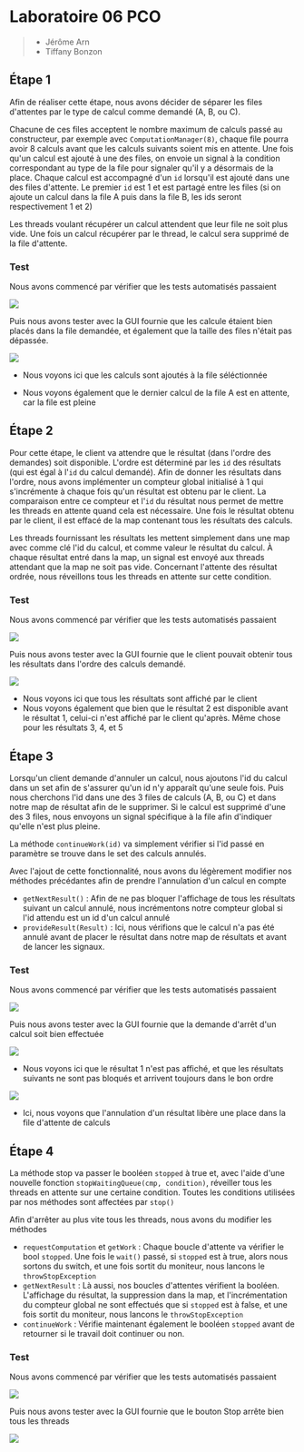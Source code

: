 # Laboratoire 06 PCO

> - Jérôme Arn 
>- Tiffany Bonzon

## Étape 1

Afin de réaliser cette étape, nous avons décider de séparer les files d'attentes par le type de calcul comme demandé (A, B, ou C). 

Chacune de ces files acceptent le nombre maximum de calculs passé au constructeur, par exemple avec `ComputationManager(8)`, chaque file pourra avoir 8 calculs avant que les calculs suivants soient mis en attente. Une fois qu'un calcul est ajouté à une des files, on envoie un signal à la condition correspondant au type de la file pour signaler qu'il y a désormais de la place. Chaque calcul est accompagné d'un `id` lorsqu'il est ajouté dans une des files d'attente. Le premier `id` est 1 et est partagé entre les files (si on ajoute un calcul dans la file A puis dans la file B, les ids seront respectivement 1 et 2)

Les threads voulant récupérer un calcul attendent que leur file ne soit plus vide. Une fois un calcul récupérer par le thread, le calcul sera supprimé de la file d'attente.

### Test

Nous avons commencé par vérifier que les tests automatisés passaient 

![](./images/tests1.png)

Puis nous avons tester avec la GUI fournie que les calcule étaient bien placés dans la file demandée, et également que la taille des files n'était pas dépassée.

![](./images/etape1File.png)

- Nous voyons ici que les calculs sont ajoutés à la file séléctionnée

- Nous voyons également que le dernier calcul de la file A est en attente, car la file est pleine

## Étape 2 

Pour cette étape, le client va attendre que le résultat (dans l'ordre des demandes) soit disponible. L'ordre est déterminé par les `id` des résultats (qui est égal à l'`id` du calcul demandé). Afin de donner les résultats dans l'ordre, nous avons implémenter un compteur global initialisé à 1 qui s'incrémente à chaque fois qu'un résultat est obtenu par le client. La comparaison entre ce compteur et l'`id` du résultat nous permet de mettre les threads en attente quand cela est nécessaire. Une fois le résultat obtenu par le client, il est effacé de la map contenant tous les résultats des calculs.

Les threads fournissant les résultats les mettent simplement dans une map avec comme clé l'id du calcul, et comme valeur le résultat du calcul. À chaque résultat entré dans la map, un signal est envoyé aux threads attendant que la map ne soit pas vide. Concernant l'attente des résultat ordrée, nous réveillons tous les threads en attente sur cette condition.

### Test

Nous avons commencé par vérifier que les tests automatisés passaient 

![](./images/tests2.png)

Puis nous avons tester avec la GUI fournie que le client pouvait obtenir tous les résultats dans l'ordre des calculs demandé.

![](./images/etape2Ordre.png)

- Nous voyons ici que tous les résultats sont affiché par le client
- Nous voyons également que bien que le résultat 2 est disponible avant le résultat 1, celui-ci n'est affiché par le client qu'après. Même chose pour les résultats 3, 4, et 5

## Étape 3 

Lorsqu'un client demande d'annuler un calcul, nous ajoutons l'id du calcul dans un set afin de s'assurer qu'un id n'y apparaît qu'une seule fois. Puis nous cherchons l'id dans une des 3 files de calculs (A, B, ou C) et dans notre map de résultat afin de le supprimer. Si le calcul est supprimé d'une des 3 files, nous envoyons un signal spécifique à la file afin d'indiquer qu'elle n'est plus pleine.

La méthode `continueWork(id)` va simplement vérifier si l'id passé en paramètre se trouve dans le set des calculs annulés.

Avec l'ajout de cette fonctionnalité, nous avons du légèrement modifier nos méthodes précédantes afin de prendre l'annulation d'un calcul en compte

- `getNextResult()` : Afin de ne pas bloquer l'affichage de tous les résultats suivant un calcul annulé, nous incrémentons notre compteur global si l'id attendu est un id d'un calcul annulé
- `provideResult(Result)` : Ici, nous vérifions que le calcul n'a pas été annulé avant de placer le résultat dans notre map de résultats et avant de lancer les signaux.

### Test

Nous avons commencé par vérifier que les tests automatisés passaient 

![](./images/tests3.png)

Puis nous avons tester avec la GUI fournie que la demande d'arrêt d'un calcul soit bien effectuée

![](./images/etape3AbortRes.png)

- Nous voyons ici que le résultat 1 n'est pas affiché, et que les résultats suivants ne sont pas bloqués et arrivent toujours dans le bon ordre

![](./images/etape3AbortFile.png)

- Ici, nous voyons que l'annulation d'un résultat libère une place dans la file d'attente de calculs

## Étape 4 

La méthode stop va passer le booléen `stopped` à true et, avec l'aide d'une nouvelle fonction `stopWaitingQueue(cmp, condition)`, réveiller tous les threads en attente sur une certaine condition. Toutes les conditions utilisées par nos méthodes sont affectées par `stop()`

Afin d'arrêter au plus vite tous les threads, nous avons du modifier les méthodes

- `requestComputation` et `getWork` : Chaque boucle d'attente va vérifier le bool `stopped`. Une fois le `wait()` passé, si `stopped` est à true, alors nous sortons du switch, et une fois sortit du moniteur, nous lancons le `throwStopException`
- `getNextResult` : Là aussi, nos boucles d'attentes vérifient la booléen. L'affichage du résultat, la suppression dans la map, et l'incrémentation du compteur global ne sont effectués que si `stopped` est à false, et une fois sortit du moniteur, nous lancons le `throwStopException`
- `continueWork` : Vérifie maintenant également le booléen `stopped` avant de retourner si le travail doit continuer ou non.

### Test

Nous avons commencé par vérifier que les tests automatisés passaient 

![](./images/tests4.png)

Puis nous avons tester avec la GUI fournie que le bouton Stop arrête bien tous les threads

![](./images/etape4Stop.png)
